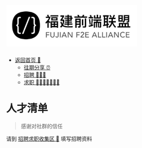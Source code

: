 # <img src="./src/logo.jpg" width = "70%" height = "70%" />

- [返回首页 🚀](/index.md)
  - [往期分享 ⏰](/sharingMeeting.md)
  - [招聘 🔆🔆🔆](/jobs.md)
  - [求职 🙋🙋🏻‍♂️🙋🏻‍♀️](/personnel.md)

# 人才清单

> 感谢对社群的信任

请到 [招聘求职收集区 👜](https://github.com/GhostYee/fujian_f2e/discussions/2) 填写招聘资料